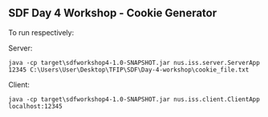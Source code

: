 ## SDF Day 4 Workshop - Cookie Generator

To run respectively:

Server: 
```
java -cp target\sdfworkshop4-1.0-SNAPSHOT.jar nus.iss.server.ServerApp 12345 C:\Users\User\Desktop\TFIP\SDF\Day-4-workshop\cookie_file.txt
```
Client: 
```
java -cp target\sdfworkshop4-1.0-SNAPSHOT.jar nus.iss.client.ClientApp localhost:12345
```